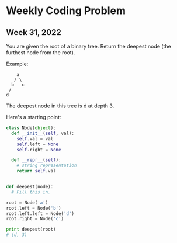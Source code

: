 # Weekly Coding Problem

## Week 31, 2022

You are given the root of a binary tree. Return the deepest node (the furthest node from the root).

Example:

```
    a
   / \
  b   c
 /
d
```

The deepest node in this tree is d at depth 3.

Here's a starting point:

```python
class Node(object):
  def __init__(self, val):
    self.val = val
    self.left = None
    self.right = None

  def __repr__(self):
    # string representation
    return self.val


def deepest(node):
  # Fill this in.

root = Node('a')
root.left = Node('b')
root.left.left = Node('d')
root.right = Node('c')

print deepest(root)
# (d, 3)
```

